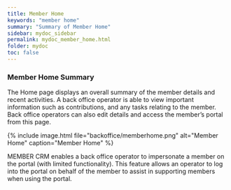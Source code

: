 ```yaml
---
title: Member Home
keywords: "member home"
summary: "Summary of Member Home"
sidebar: mydoc_sidebar
permalink: mydoc_member_home.html
folder: mydoc
toc: false
---
```


### Member Home Summary

The Home page displays an overall summary of the member details and recent activities. A back office operator is able to view important information such as contributions, and any tasks relating to the member. Back office operators can also edit details and access the member’s portal from this page.

{% include image.html file="backoffice/memberhome.png" alt="Member Home" caption="Member Home" %}

MEMBER CRM enables a back office operator to impersonate a member on the portal (with limited functionality). This feature allows an operator to log into the portal on behalf of the member to assist in supporting members when using the portal.
